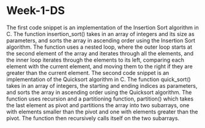# Week-1-DS
The first code snippet is an implementation of the Insertion Sort algorithm in C. The function insertion_sort() takes in an array of integers and its size as parameters, and sorts the array in ascending order using the Insertion Sort algorithm. The function uses a nested loop, where the outer loop starts at the second element of the array and iterates through all the elements, and the inner loop iterates through the elements to its left, comparing each element with the current element, and moving them to the right if they are greater than the current element. The second code snippet is an implementation of the Quicksort algorithm in C. The function quick_sort() takes in an array of integers, the starting and ending indices as parameters, and sorts the array in ascending order using the Quicksort algorithm. The function uses recursion and a partitioning function, partition() which takes the last element as pivot and partitions the array into two subarrays, one with elements smaller than the pivot and one with elements greater than the pivot. The function then recursively calls itself on the two subarrays.
